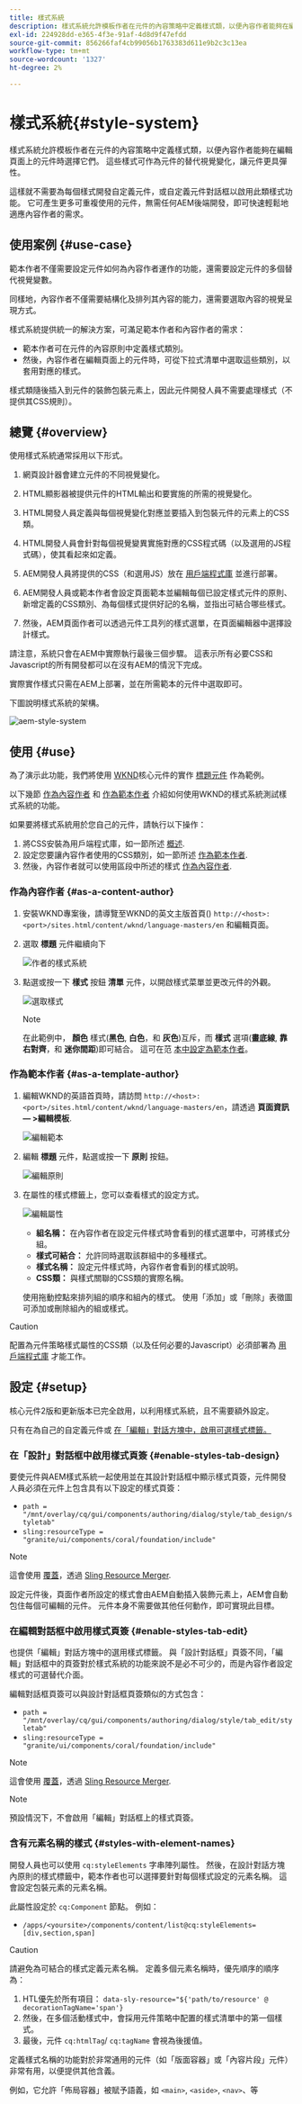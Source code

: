 ```yaml
---
title: 樣式系統
description: 樣式系統允許模板作者在元件的內容策略中定義樣式類，以便內容作者能夠在編輯頁面上的元件時選擇它們。 這些樣式可作為元件的替代視覺變化，使其更具彈性。
exl-id: 224928dd-e365-4f3e-91af-4d8d9f47efdd
source-git-commit: 856266faf4cb99056b1763383d611e9b2c3c13ea
workflow-type: tm+mt
source-wordcount: '1327'
ht-degree: 2%

---
```


# 樣式系統{#style-system}

樣式系統允許模板作者在元件的內容策略中定義樣式類，以便內容作者能夠在編輯頁面上的元件時選擇它們。 這些樣式可作為元件的替代視覺變化，讓元件更具彈性。

這樣就不需要為每個樣式開發自定義元件，或自定義元件對話框以啟用此類樣式功能。 它可產生更多可重複使用的元件，無需任何AEM後端開發，即可快速輕鬆地適應內容作者的需求。

## 使用案例 {#use-case}

範本作者不僅需要設定元件如何為內容作者運作的功能，還需要設定元件的多個替代視覺變數。

同樣地，內容作者不僅需要結構化及排列其內容的能力，還需要選取內容的視覺呈現方式。

樣式系統提供統一的解決方案，可滿足範本作者和內容作者的需求：

* 範本作者可在元件的內容原則中定義樣式類別。
* 然後，內容作者在編輯頁面上的元件時，可從下拉式清單中選取這些類別，以套用對應的樣式。

樣式類隨後插入到元件的裝飾包裝元素上，因此元件開發人員不需要處理樣式（不提供其CSS規則）。

## 總覽 {#overview}

使用樣式系統通常採用以下形式。

1. 網頁設計器會建立元件的不同視覺變化。

1. HTML顯影器被提供元件的HTML輸出和要實施的所需的視覺變化。

1. HTML開發人員定義與每個視覺變化對應並要插入到包裝元件的元素上的CSS類。

1. HTML開發人員會針對每個視覺變異實施對應的CSS程式碼（以及選用的JS程式碼），使其看起來如定義。

1. AEM開發人員將提供的CSS（和選用JS）放在 [用戶端程式庫](/help/implementing/developing/introduction/clientlibs.md) 並進行部署。

1. AEM開發人員或範本作者會設定頁面範本並編輯每個已設定樣式元件的原則、新增定義的CSS類別、為每個樣式提供好記的名稱，並指出可結合哪些樣式。

1. 然後，AEM頁面作者可以透過元件工具列的樣式選單，在頁面編輯器中選擇設計樣式。

請注意，系統只會在AEM中實際執行最後三個步驟。 這表示所有必要CSS和Javascript的所有開發都可以在沒有AEM的情況下完成。

實際實作樣式只需在AEM上部署，並在所需範本的元件中選取即可。

下圖說明樣式系統的架構。

![aem-style-system](/help/sites-cloud/authoring/assets/style-system-architecture.png)

## 使用 {#use}

為了演示此功能，我們將使用 [WKND](https://experienceleague.adobe.com/docs/experience-manager-learn/getting-started-wknd-tutorial-develop/overview.html)核心元件的實作 [標題元件](https://www.adobe.com/go/aem_cmp_title_v2) 作為範例。

以下幾節 [作為內容作者](#as-a-content-author) 和 [作為範本作者](#as-a-template-author) 介紹如何使用WKND的樣式系統測試樣式系統的功能。

如果要將樣式系統用於您自己的元件，請執行以下操作：

1. 將CSS安裝為用戶端程式庫，如一節所述 [概述](#overview).
1. 設定您要讓內容作者使用的CSS類別，如一節所述 [作為範本作者](#as-a-template-author).
1. 然後，內容作者就可以使用區段中所述的樣式 [作為內容作者](#as-a-content-author).

### 作為內容作者 {#as-a-content-author}

1. 安裝WKND專案後，請導覽至WKND的英文主版首頁() `http://<host>:<port>/sites.html/content/wknd/language-masters/en` 和編輯頁面。
1. 選取 **標題** 元件繼續向下

   ![作者的樣式系統](/help/sites-cloud/authoring/assets/style-system-author1.png)

1. 點選或按一下 **樣式** 按鈕 **清單** 元件，以開啟樣式菜單並更改元件的外觀。

   ![選取樣式](/help/sites-cloud/authoring/assets/style-system-author2.png)

   >[!NOTE]
   >
   >在此範例中， **顏色** 樣式(**黑色**, **白色**，和 **灰色**)互斥，而 **樣式** 選項(**畫底線**, **靠右對齊**，和 **迷你間距**)即可結合。 這可在范 [本中設定為範本作者](#as-a-template-author)。

### 作為範本作者 {#as-a-template-author}

1. 編輯WKND的英語首頁時，請訪問 `http://<host>:<port>/sites.html/content/wknd/language-masters/en`，請透過 **頁面資訊 — >編輯模板**.

   ![編輯範本](/help/sites-cloud/authoring/assets/style-system-edit-template.png)

1. 編輯 **標題** 元件，點選或按一下 **原則** 按鈕。

   ![編輯原則](/help/sites-cloud/authoring/assets/style-system-edit-policy.png)

1. 在屬性的樣式標籤上，您可以查看樣式的設定方式。

   ![編輯屬性](/help/sites-cloud/authoring/assets/style-system-properties.png)

   * **組名稱：** 在內容作者在設定元件樣式時會看到的樣式選單中，可將樣式分組。
   * **樣式可結合：** 允許同時選取該群組中的多種樣式。
   * **樣式名稱：** 設定元件樣式時，內容作者會看到的樣式說明。
   * **CSS類：** 與樣式關聯的CSS類的實際名稱。

   使用拖動控點來排列組的順序和組內的樣式。 使用「添加」或「刪除」表徵圖可添加或刪除組內的組或樣式。

>[!CAUTION]
>
>配置為元件策略樣式屬性的CSS類（以及任何必要的Javascript）必須部署為 [用戶端程式庫](/help/implementing/developing/introduction/clientlibs.md) 才能工作。

## 設定 {#setup}

核心元件2版和更新版本已完全啟用，以利用樣式系統，且不需要額外設定。

只有在為自己的自定義元件或 [在「編輯」對話方塊中，啟用可選樣式標籤。](#enable-styles-tab-edit)

### 在「設計」對話框中啟用樣式頁簽 {#enable-styles-tab-design}

要使元件與AEM樣式系統一起使用並在其設計對話框中顯示樣式頁簽，元件開發人員必須在元件上包含具有以下設定的樣式頁簽：

* `path = "/mnt/overlay/cq/gui/components/authoring/dialog/style/tab_design/styletab"`
* `sling:resourceType = "granite/ui/components/coral/foundation/include"`

>[!NOTE]
>這會使用 [覆蓋](/help/implementing/developing/introduction/overlays.md)，透過 [Sling Resource Merger](/help/implementing/developing/introduction/sling-resource-merger.md).

設定元件後，頁面作者所設定的樣式會由AEM自動插入裝飾元素上，AEM會自動包住每個可編輯的元件。 元件本身不需要做其他任何動作，即可實現此目標。

### 在編輯對話框中啟用樣式頁簽 {#enable-styles-tab-edit}

也提供「編輯」對話方塊中的選用樣式標籤。 與「設計對話框」頁簽不同，「編輯」對話框中的頁簽對於樣式系統的功能來說不是必不可少的，而是內容作者設定樣式的可選替代介面。

編輯對話框頁簽可以與設計對話框頁簽類似的方式包含：

* `path = "/mnt/overlay/cq/gui/components/authoring/dialog/style/tab_edit/styletab"`
* `sling:resourceType = "granite/ui/components/coral/foundation/include"`

>[!NOTE]
>這會使用 [覆蓋](/help/implementing/developing/introduction/overlays.md)，透過 [Sling Resource Merger](/help/implementing/developing/introduction/sling-resource-merger.md).

>[!NOTE]
>
>預設情況下，不會啟用「編輯」對話框上的樣式頁簽。

### 含有元素名稱的樣式 {#styles-with-element-names}

開發人員也可以使用 `cq:styleElements` 字串陣列屬性。 然後，在設計對話方塊內原則的樣式標籤中，範本作者也可以選擇要針對每個樣式設定的元素名稱。 這會設定包裝元素的元素名稱。

此屬性設定於 `cq:Component` 節點。 例如：

* `/apps/<yoursite>/components/content/list@cq:styleElements=[div,section,span]`

>[!CAUTION]
>
>請避免為可結合的樣式定義元素名稱。 定義多個元素名稱時，優先順序的順序為：
>
>1. HTL優先於所有項目： `data-sly-resource="${'path/to/resource' @ decorationTagName='span'}`
>1. 然後，在多個活動樣式中，會採用元件策略中配置的樣式清單中的第一個樣式。
>1. 最後，元件 `cq:htmlTag`/ `cq:tagName` 會視為後援值。

>


定義樣式名稱的功能對於非常通用的元件（如「版面容器」或「內容片段」元件）非常有用，以便提供其他含義。

例如，它允許「佈局容器」被賦予語義，如 `<main>`, `<aside>`, `<nav>`、等
